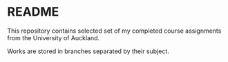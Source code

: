 # README

This repository contains selected set of my completed course assignments from the University of Auckland. 

Works are stored in branches separated by their subject.


